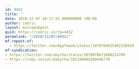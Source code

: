 ```yaml
---
id: 4452
title: ''
date: 2018-12-07 10:17:52.000000000 +00:00
author: cedric
layout: micropubpost
guid: https://cedric.io/?p=4452
permalink: "/2018/12/07/4452/"
mf-repost-of:
  - https://twitter.com/AppTweak/status/1070764825402236928
mf-syndication:
- https://twitter.com/akyrho/status/1070970671688224769
- https://ruby.social/@akyrho/101199005269446778
---
```

